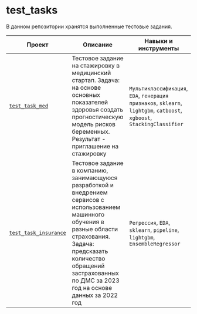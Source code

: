 # test_tasks

В данном репозитории хранятся выполненные тестовые задания.

| **Проект**| **Описание**| **Навыки и инструменты**|
| ---- | ---- | ---- |
| [`test_task_med`](https://github.com/pzae/test_tasks/blob/main/test_task_med/test_task_med.ipynb) | Тестовое задание на стажировку в медицинский стартап. Задача: на основе основных показателей здоровья создать прогностическую модель рисков беременных. Результат - приглашение на стажировку | `Мультиклассификация`, `EDA`, `генерация признаков`, `sklearn`, `lightgbm`, `catboost`, `xgboost`, `StackingClassifier` |
| [`test_task_insurance`](https://github.com/pzae/test_tasks/blob/main/test_task_insurance/test_task_insurance.ipynb) | Тестовое задание в компанию, занимающуюся разработкой и внедрением сервисов с использованием машинного обучения в разные области страхования. Задача: предсказать количество обращений застрахованных по ДМС за 2023 год на основе данных за 2022 год | `Регрессия`, `EDA`, `sklearn`, `pipeline`, `lightgbm`, `EnsembleRegressor` |

